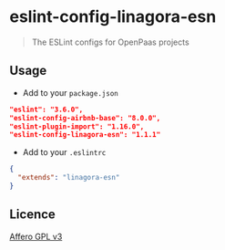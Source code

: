 # eslint-config-linagora-esn

> The ESLint configs for OpenPaas projects

## Usage

- Add to your `package.json`

```JSON
"eslint": "3.6.0",
"eslint-config-airbnb-base": "8.0.0",
"eslint-plugin-import": "1.16.0",
"eslint-config-linagora-esn": "1.1.1"
```

- Add to your `.eslintrc`

```JSON
{
  "extends": "linagora-esn"
}

```

## Licence

[Affero GPL v3](http://www.gnu.org/licenses/agpl-3.0.html)

